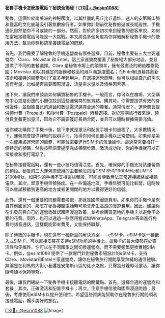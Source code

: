 **秘魯手機卡怎麽接電話？秘訣全揭秘！[[TG💪+ @esim1088](https://t.me/s/esim1088)]**

秘魯，這個位於南美洲的神秘國度，以其壯麗的馬丘比丘遺址、迷人的安第斯山脈和豐富的文化底蘊吸引著無數旅行者。如果你計劃前往秘魯旅遊或長期居住，手機通訊自然是你不可或缺的一部分。然而，對於許多初次來到秘魯的遊客來說，如何在當地接聽電話可能是一大挑戰。本文將從多個角度為你詳細解析秘魯手機卡的使用方法，幫助你輕鬆搞定接聽電話的問題。

首先，我們需要了解秘魯的手機運營商有哪些選擇。目前，秘魯主要有三大主要運營商：Claro、Movistar 和 Entel。這三家運營商覆蓋了秘魯絕大部分地區，並且提供了不同的套餐選擇。Claro 是秘魯市場上的領頭羊，擁有最廣泛的網絡覆蓋範圍；Movistar 則以其穩定的服務和較高的用戶滿意度聞名；而Entel則憑藉其創新技術和獨特的服務吸引了眾多年輕用戶。在選擇運營商時，你可以根據自己的需求進行考量，比如是否需要國際漫遊、流量需求量以及價格因素等。

接下來，讓我們來談談如何購買秘魯的手機卡。一般而言，你可以在機場、大型購物中心或是街邊的小攤位找到這些運營商的售賣點。購買時，你需要提供有效的身份證件，並根據自己的通話和數據需求選擇合適的套餐。通常情況下，運營商會提供預付費（Prepaid）和後付費（Postpaid）兩種選擇。對於短期旅行者來說，預付費套餐更加靈活，因為它不需要簽訂長期合同，並且可以隨時根據需要充值。

當你成功購買了手機卡後，接下來就是激活和配置手機卡的過程了。大多數情況下，運營商會提供詳細的說明手冊，指導你如何設置手機以正常使用。如果你是第一次使用該運營商的服務，可能會需要進行SIM卡的激活操作。這通常需要撥打一個特定的號碼，然後按照語音提示完成相關步驟。激活成功後，你的手機就可以正常接收和撥打電話了。

在秘魯接聽電話時，還有一些小技巧值得注意。首先，確保你的手機支持該運營商的頻段。秘魯的三大運營商使用的主要頻段包括GSM 850/1900MHz和UMTS 2100MHz。如果你的手機不支持這些頻段，可能會導致無法正常連接網絡或接聽電話。其次，留意手機信號強度。在一些偏遠地區，手機信號可能比較弱，這時候可以嘗試移動到更高的地方或者更開闊的地方以獲得更好的信號。

此外，還有一個重要的問題需要考慮，那就是國際漫遊費用。如果你的手機卡是來自其他國家的，那麼在秘魯接聽電話時可能會產生高昂的漫遊費用。因此，建議你在出發前與自己的運營商確認國際漫遊政策，並考慮購買當地的手機卡以避免不必要的花費。同時，也可以通過一些應用程式如WhatsApp、Telegram等來進行免費的語音通話，這樣既能節省費用，又能保持聯繫。

除了傳統的手機卡，現在還有一種新型的解決方案——eSIM卡。eSIM卡是一種嵌入式SIM卡，可以直接安裝在支持eSIM功能的手機上。這種卡的最大優勢在於靈活性和便攜性，你可以在不同國家之間切換運營商，而不需要頻繁更換實體SIM卡。例如，@esim1088 提供了一款專門針對秘魯市場設計的eSIM卡，支持Claro、Movistar和Entel三家運營商，讓你在秘魯旅行期間享受無縫的通信體驗。無論是在利馬的大街小巷還是安第斯山區的徒步之旅，只需幾分鐘即可激活，讓你隨時隨地保持聯繫。

最後，讓我們總結一下秘魯手機卡接聽電話的關鍵點。首先，選擇合適的運營商和套餐；其次，正確激活和配置手機卡；再次，注意手機信號和國際漫遊問題；最後，考慮使用eSIM卡以提升便利性。希望這些資訊能幫助你在秘魯旅行期間順利接聽電話，暢享美好的旅程。

[[TG💪+ @esim1088](https://t.me/s/esim1088) ![Image](https://i.postimg.cc/4NQfJmqS/Snipaste-2025-05-13-00-14-12.png)]